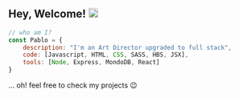 ## Hey, Welcome! <img src="https://raw.githubusercontent.com/TheDudeThatCode/TheDudeThatCode/master/Assets/Hi.gif" width="19px"> 

```javascript
// who am I?
const Pablo = {
    description: "I'm an Art Director upgraded to full stack",
    code: [Javascript, HTML, CSS, SASS, HBS, JSX],
    tools: [Node, Express, MondoDB, React]
}
```
<p>... oh! feel free to check my projects 😉</p>
